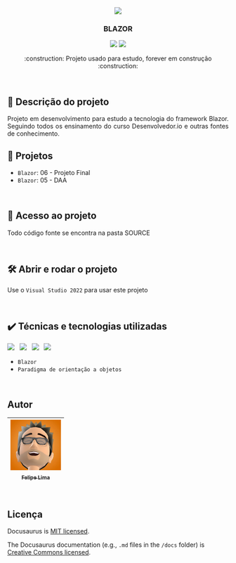 <p align="center"><img src="https://cdn.jsdelivr.net/gh/devicons/devicon@latest/icons/blazor/blazor-original.svg" width="170" align="center"></p>
<h3 align="center">BLAZOR</h3>
<p align="center">
<img src="https://img.shields.io/badge/STATUS-EM%20DESENVOLVIMENTO-5c2d91">
<img src="https://img.shields.io/badge/PROJECT%20VERSION-1.0.0-5c2d91">
</p>
<p align="center"> 
    :construction:  Projeto usado para estudo, forever em construção  :construction:
</p>

<BR>

## 📃 Descrição do projeto

<p align="justify">
 Projeto em desenvolvimento para estudo a tecnologia do framework Blazor. Seguindo todos os ensinamento do curso Desenvolvedor.io e outras fontes de conhecimento.


<BR>

## :hammer: Projetos

- `Blazor`: 06 - Projeto Final
- `Blazor`: 05 - DAA

<BR>

## 📁 Acesso ao projeto

Todo código fonte se encontra na pasta SOURCE

<BR>

## 🛠️ Abrir e rodar o projeto

Use o ``Visual Studio 2022`` para usar este projeto

<BR>

## ✔️ Técnicas e tecnologias utilizadas

<p align="justify">
<img width="90" src="https://cdn.jsdelivr.net/gh/devicons/devicon@latest/icons/blazor/blazor-original.svg">
&nbsp;&nbsp;<img width="90" src="https://cdn.jsdelivr.net/gh/devicons/devicon/icons/git/git-original.svg">
&nbsp;&nbsp;<img width="90"  src="https://cdn.jsdelivr.net/gh/devicons/devicon/icons/typescript/typescript-original.svg">
&nbsp;&nbsp;<img width="90" src="https://cdn.jsdelivr.net/gh/devicons/devicon/icons/vscode/vscode-original.svg">
</p>

- ``Blazor``
- ``Paradigma de orientação a objetos``

<BR>

## Autor

| [<img src="https://github.com/felip3fl/felip3fl/blob/main/Material/Nick/nick1.jpg?raw=true" width=115><br><sub>Felipe Lima</sub>](https://github.com/felip3fl) | 
| :---: 
  
<BR>
  
## Licença

Docusaurus is [MIT licensed](./LICENSE).

The Docusaurus documentation (e.g., `.md` files in the `/docs` folder) is [Creative Commons licensed](./LICENSE-docs).
